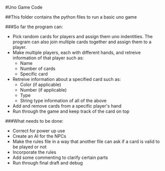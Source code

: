 #Uno Game Code


##This folder contains the python files to run a basic uno game


###So far the program can:
- Pick random cards for players and assign them uno indentities. The program can also join multiple cards together and assign them to a player. 
- Make multiple players, each with different hands, and retreive information of that player such as:
  - Name
  - Number of cards 
  - Specific card
- Retreive information about a specified card such as:
  - Color (if applicable)
  - Number (if applicable)
  - Type
  - String type information of all of the above
- Add and remove cards from a specific player's hand
- Run through the game and keep track of the card on top


###What needs to be done:
- Correct for power up use
- Create an AI for the NPCs
- Make the rules file in a way that another file can ask if a card is valid to be played or not
- Incorporate the rules
- Add some commenting to clarify certain parts
- Run through final draft and debug
